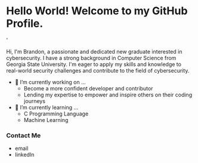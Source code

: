 # Hello World! Welcome to my GitHub Profile.

<!--
**brand-ing/brand-ing** is a ✨ _special_ ✨ repository because its `README.md` (this file) appears on your GitHub profile.

Here are some ideas to get you started:
- 👯 I’m looking to collaborate on ...
- 🤔 I’m looking for help with ...
- 💬 Ask me about ...
- 📫 How to reach me: ...
- 😄 Pronouns: ...
- ⚡ Fun fact: ...
-->'
Hi, I'm Brandon, a passionate and dedicated new graduate interested in cybersecurity. I have a strong background in Computer Science from Georgia State University. I'm eager to apply my skills and knowledge to real-world security challenges and contribute to the field of cybersecurity.
- 🔭 I’m currently working on ...
  - Become a more confident developer and contributor
  - Lending my expertise to empower and inspire others on their coding journeys
- 🌱 I’m currently learning ...
  - C Programming Language
  - Machine Learning
 
 ### Contact Me
  - email
  - linkedIn
